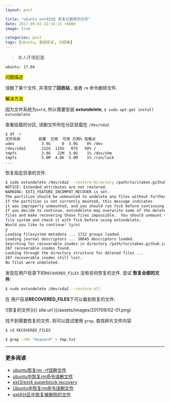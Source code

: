 ```yaml
---
layout: post

title: "ubuntu ext4分区 恢复已删除的文件"
date: 2017-09-02 22:34:15 +0800
image: true

categories: post
tags: [ubuntu, 数据恢复, 问题集]
---
```


>本人环境配置
```
ubuntu: 17.04
```

<mark>问题描述</mark>

误删了某个文件, 并清空了**回收站** , 或者 `rm` 命令删除文件.

<mark>解决方法</mark>

因为文件系统为`ext4`, 所以需要安装 **extundelete**, `$ sudo apt-get install extundelete`

查看挂载的分区, 误删文件所在分区挂载在 `/dev/sda2`

```bash
$ df -h                                                                   2 ↵
文件系统        容量  已用  可用 已用% 挂载点
udev            3.9G     0  3.9G    0% /dev
/dev/sda2       212G  115G   87G   58% /
tmpfs           3.9G   22M  3.9G    1% /dev/shm
tmpfs           5.0M  4.0K  5.0M    1% /run/lock
...
```

恢复指定目录的文件.

```bash
$ sudo extundelete /dev/sda2 --restore-directory /path/to/itaken.github.io
NOTICE: Extended attributes are not restored.
WARNING: EXT3_FEATURE_INCOMPAT_RECOVER is set.
The partition should be unmounted to undelete any files without further data loss.
If the partition is not currently mounted, this message indicates
it was improperly unmounted, and you should run fsck before continuing.
If you decide to continue, extundelete may overwrite some of the deleted
files and make recovering those files impossible.  You should unmount the
file system and check it with fsck before using extundelete.
Would you like to continue? (y/n)
y
Loading filesystem metadata ... 1722 groups loaded.
Loading journal descriptors ... 30645 descriptors loaded.
Searching for recoverable inodes in directory /path/to/itaken.github.io ...
287 recoverable inodes found.
Looking through the directory structure for deleted files ...
287 recoverable inodes still lost.
No files were undeleted.
```

发现在用户目录下的`RECOVERED_FILES` 没有任何恢复的文件. 尝试 **恢复全部的文件**:

```bash
$ sudo extundelete /dev/sda2 --restore-all
```

在 用户目录**RECOVERED_FILES**下可以看到恢复的文件:

![恢复的文件]({{ site.url }}/assets/images/201709/02-01.png)

找不到需要恢复的文件, 则可以尝试使用 `grep`, 查找碎片文件内容

```bash
$ cd RECOVERED_FILES

$ grep -rHn "keyword" > tmp.txt
```

---
### 更多阅读
- [ubuntu恢复rm -rf误删文件](http://www.cnblogs.com/xby1993/p/3162559.html)
- [ubuntu中恢复rm命令误删文件](http://www.cnblogs.com/xiangxinhouse/p/6218316.html)
- [ext3/ext4 superblock recovery](http://www.orasos.com/ext3ext4-superblock-recovery.html)
- [Ubuntu中恢复rm命令误删文件](http://blog.csdn.net/q1302182594/article/details/47315177)
- [ext4分区中恢复被删除的文件](http://blog.csdn.net/fjb2080/article/details/5604103)
